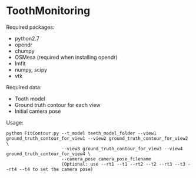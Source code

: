 # ToothMonitoring

Required packages: 
* python2.7
* opendr
* chumpy
* OSMesa (required when installing opendr)
* lmfit
* numpy, scipy
* vtk

Required data:
* Tooth model
* Ground truth contour for each view
* Initial camera pose

Usage:
```
python FitContour.py --t_model teeth_model_folder --view1 ground_truth_contour_for_view1 --view2 ground_truth_contour_for_view2 \
                     --view3 ground_truth_contour_for_view3 --view4 ground_truth_contour_for_view4 \
                     --camera_pose camera_pose_filename
                     (Optional: use --rt1 --t1 --rt2 --t2 --rt3 --t3 --rt4 --t4 to set the camera pose)
```
